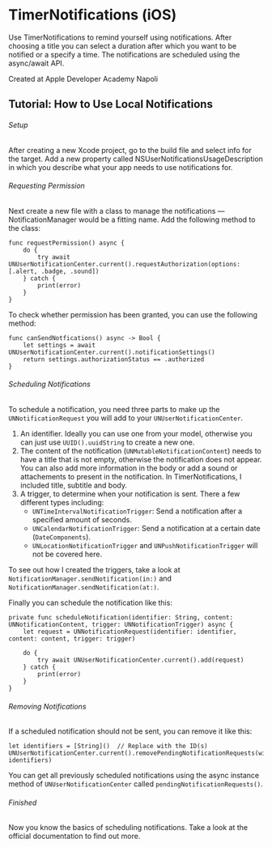 # TimerNotifications (iOS)

Use TimerNotifications to remind yourself using notifications. After choosing a title you can select a duration after which you want to be notified or a specify a time. The notifications are scheduled using the async/await API.

Created at Apple Developer Academy Napoli


## Tutorial: How to Use Local Notifications

###### Setup

After creating a new Xcode project, go to the build file and select info for the target. Add a new property called NSUserNotificationsUsageDescription in which you describe what your app needs to use notifications for.

###### Requesting Permission

Next create a new file with a class to manage the notifications — NotificationManager would be a fitting name. Add the following method to the class:

```
func requestPermission() async {
	do {
		try await UNUserNotificationCenter.current().requestAuthorization(options: [.alert, .badge, .sound])
	} catch {
		print(error)
	}
}
```

To check whether permission has been granted, you can use the following method:

```
func canSendNotfications() async -> Bool {
	let settings = await UNUserNotificationCenter.current().notificationSettings()
	return settings.authorizationStatus == .authorized
}
```


###### Scheduling Notifications

To schedule a notification, you need three parts to make up the ```UNNotificationRequest``` you will add to your ```UNUserNotificationCenter```.

1. An identifier. Ideally you can use one from your model, otherwise you can just use ```UUID().uuidString``` to create a new one.
2. The content of the notification (```UNMutableNotificationContent```) needs to have a title that is not empty, otherwise the notification does not appear. You can also add more information in the body or add a sound or attachements to present in the notification. In TimerNotifications, I included title, subtitle and body.
3. A trigger, to determine when your notification is sent. There a few different types including: 
   - ```UNTimeIntervalNotificationTrigger```: Send a notification after a specified amount of seconds.
   - ```UNCalendarNotificationTrigger```: Send a notification at a certain date (```DateComponents```).
   - ```UNLocationNotificationTrigger``` and ```UNPushNotificationTrigger``` will not be covered here.

To see out how I created the triggers, take a look at ```NotificationManager.sendNotification(in:)``` and ```NotificationManager.sendNotification(at:)```.

Finally you can schedule the notification like this:

```
private func scheduleNotification(identifier: String, content: UNNotificationContent, trigger: UNNotificationTrigger) async {
	let request = UNNotificationRequest(identifier: identifier, content: content, trigger: trigger)
		
	do {
		try await UNUserNotificationCenter.current().add(request)
	} catch {
		print(error)
	}
}
```

###### Removing Notifications

If a scheduled notification should not be sent, you can remove it like this:

```
let identifiers = [String]()  // Replace with the ID(s)
UNUserNotificationCenter.current().removePendingNotificationRequests(withIdentifiers: identifiers)
```

You can get all previously scheduled notifications using the async instance method of ```UNUserNotificationCenter``` called ```pendingNotificationRequests()```.

###### Finished

Now you know the basics of scheduling notifications. Take a look at the official documentation to find out more.

